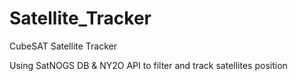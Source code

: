 # Satellite_Tracker
CubeSAT Satellite Tracker

Using SatNOGS DB & NY2O API to filter and track satellites position
